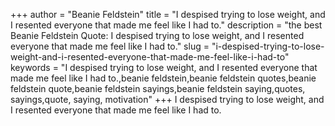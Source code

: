 +++
author = "Beanie Feldstein"
title = "I despised trying to lose weight, and I resented everyone that made me feel like I had to."
description = "the best Beanie Feldstein Quote: I despised trying to lose weight, and I resented everyone that made me feel like I had to."
slug = "i-despised-trying-to-lose-weight-and-i-resented-everyone-that-made-me-feel-like-i-had-to"
keywords = "I despised trying to lose weight, and I resented everyone that made me feel like I had to.,beanie feldstein,beanie feldstein quotes,beanie feldstein quote,beanie feldstein sayings,beanie feldstein saying,quotes, sayings,quote, saying, motivation"
+++
I despised trying to lose weight, and I resented everyone that made me feel like I had to.
